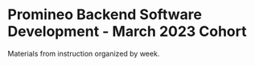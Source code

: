 # Promineo Backend Software Development - March 2023 Cohort

Materials from instruction organized by week.
